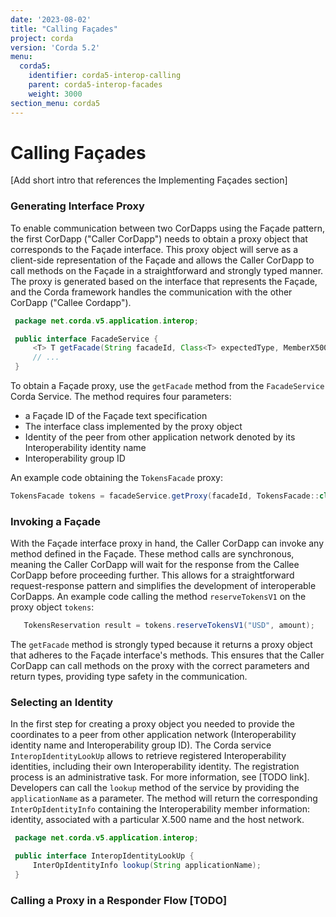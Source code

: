 ```yaml
---
date: '2023-08-02'
title: "Calling Façades"
project: corda
version: 'Corda 5.2'
menu:
  corda5:
    identifier: corda5-interop-calling
    parent: corda5-interop-facades
    weight: 3000
section_menu: corda5
---
```


# Calling Façades

[Add short intro that references the Implementing Façades section]

### Generating Interface Proxy

To enable communication between two CorDapps using the Façade pattern, the first CorDapp ("Caller CorDapp") needs to obtain
a proxy object that corresponds to the Façade interface. This proxy object will serve as a client-side representation of
the Façade and allows the Caller CorDapp to call methods on the Façade in a straightforward and strongly typed manner.
The proxy is generated based on the interface that represents the Façade, and the Corda framework handles the communication
with the other CorDapp ("Callee Cordapp").

   ```java
    package net.corda.v5.application.interop;

    public interface FacadeService {
        <T> T getFacade(String facadeId, Class<T> expectedType, MemberX500Name alias, String interopGroup);
        // ...
    }
   ```
To obtain a Façade proxy, use the `getFacade` method from the `FacadeService` Corda Service. The method requires four
parameters:
* a Façade ID of the Façade text specification
* The interface class implemented by the proxy object
* Identity of the peer from other application network denoted by its Interoperability identity name
* Interoperability group ID

An example code obtaining the ``TokensFacade`` proxy:
```java
TokensFacade tokens = facadeService.getProxy(facadeId, TokensFacade::class.java, interopX500Name, interopGroupId);
```
### Invoking a Façade

With the Façade interface proxy in hand, the Caller CorDapp can invoke any method defined in the
Façade. These method calls are synchronous, meaning the Caller CorDapp will wait for the response from the Callee
CorDapp before proceeding further. This allows for a straightforward request-response pattern and simplifies the
development of interoperable CorDapps. An example code calling the method ``reserveTokensV1`` on the proxy
object `tokens`:
```java
   TokensReservation result = tokens.reserveTokensV1("USD", amount);
```
The `getFacade` method is strongly typed because it returns a proxy object that adheres to the Façade interface's
methods. This ensures that the Caller CorDapp can call methods on the proxy with the correct parameters and return types,
providing type safety in the communication.

### Selecting an Identity

In the first step for creating a proxy object you needed to provide the coordinates
to a peer from other application network (Interoperability identity name and Interoperability group ID).
The Corda service `InteropIdentityLookUp` allows to retrieve registered Interoperability identities, including their own
Interoperability identity.
The registration process is an administrative task. For more information, see [TODO link].
Developers can call the `lookup` method of the service by providing the `applicationName` as a parameter. The
method will return the corresponding `InterOpIdentityInfo` containing the Interoperability member information:
identity, associated with a particular X.500 name and the host network.
```java
 package net.corda.v5.application.interop;

 public interface InteropIdentityLookUp {
     InterOpIdentityInfo lookup(String applicationName);
 }
```

### Calling a Proxy in a Responder Flow [TODO]
